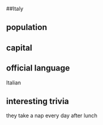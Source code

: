 
##Italy
## population


## capital

 
## official language
Italian 

## interesting trivia
they take a nap every day after lunch


